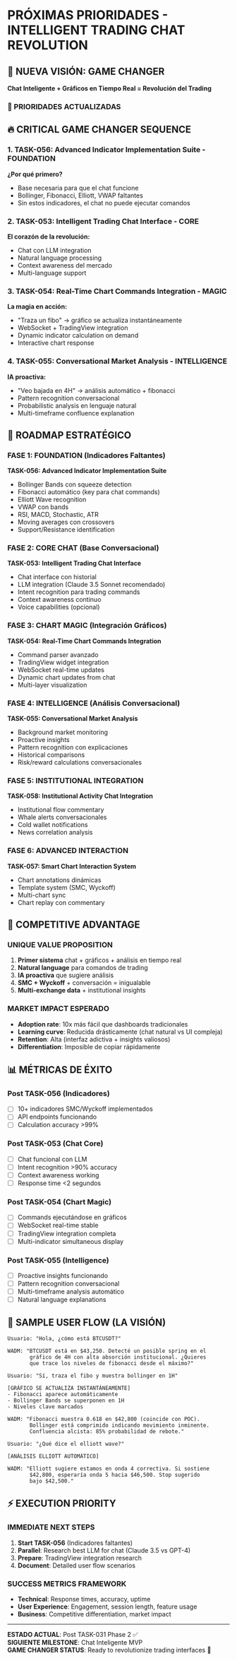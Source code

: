 # PRÓXIMAS PRIORIDADES - INTELLIGENT TRADING CHAT REVOLUTION

## 🚀 NUEVA VISIÓN: GAME CHANGER
**Chat Inteligente + Gráficos en Tiempo Real = Revolución del Trading**

### 🎯 PRIORIDADES ACTUALIZADAS

## 🔥 CRITICAL GAME CHANGER SEQUENCE

### **1. TASK-056: Advanced Indicator Implementation Suite - FOUNDATION**
**¿Por qué primero?**
- Base necesaria para que el chat funcione
- Bollinger, Fibonacci, Elliott, VWAP faltantes
- Sin estos indicadores, el chat no puede ejecutar comandos

### **2. TASK-053: Intelligent Trading Chat Interface - CORE**
**El corazón de la revolución:**
- Chat con LLM integration
- Natural language processing
- Context awareness del mercado
- Multi-language support

### **3. TASK-054: Real-Time Chart Commands Integration - MAGIC**
**La magia en acción:**
- "Traza un fibo" → gráfico se actualiza instantáneamente
- WebSocket + TradingView integration
- Dynamic indicator calculation on demand
- Interactive chart response

### **4. TASK-055: Conversational Market Analysis - INTELLIGENCE**
**IA proactiva:**
- "Veo bajada en 4H" → análisis automático + fibonacci
- Pattern recognition conversacional
- Probabilistic analysis en lenguaje natural
- Multi-timeframe confluence explanation

## 🎯 ROADMAP ESTRATÉGICO

### **FASE 1: FOUNDATION (Indicadores Faltantes)**
**TASK-056: Advanced Indicator Implementation Suite**
- Bollinger Bands con squeeze detection
- Fibonacci automático (key para chat commands)
- Elliott Wave recognition
- VWAP con bands
- RSI, MACD, Stochastic, ATR
- Moving averages con crossovers
- Support/Resistance identification

### **FASE 2: CORE CHAT (Base Conversacional)**
**TASK-053: Intelligent Trading Chat Interface**
- Chat interface con historial
- LLM integration (Claude 3.5 Sonnet recomendado)
- Intent recognition para trading commands
- Context awareness continuo
- Voice capabilities (opcional)

### **FASE 3: CHART MAGIC (Integración Gráficos)**
**TASK-054: Real-Time Chart Commands Integration**
- Command parser avanzado
- TradingView widget integration
- WebSocket real-time updates
- Dynamic chart updates from chat
- Multi-layer visualization

### **FASE 4: INTELLIGENCE (Análisis Conversacional)**
**TASK-055: Conversational Market Analysis**
- Background market monitoring
- Proactive insights
- Pattern recognition con explicaciones
- Historical comparisons
- Risk/reward calculations conversacionales

### **FASE 5: INSTITUTIONAL INTEGRATION**
**TASK-058: Institutional Activity Chat Integration**
- Institutional flow commentary
- Whale alerts conversacionales
- Cold wallet notifications
- News correlation analysis

### **FASE 6: ADVANCED INTERACTION**
**TASK-057: Smart Chart Interaction System**
- Chart annotations dinámicas
- Template system (SMC, Wyckoff)
- Multi-chart sync
- Chart replay con commentary

## 🚀 COMPETITIVE ADVANTAGE

### **UNIQUE VALUE PROPOSITION**
1. **Primer sistema** chat + gráficos + análisis en tiempo real
2. **Natural language** para comandos de trading
3. **IA proactiva** que sugiere análisis
4. **SMC + Wyckoff** + conversación = inigualable
5. **Multi-exchange data** + institutional insights

### **MARKET IMPACT ESPERADO**
- **Adoption rate**: 10x más fácil que dashboards tradicionales
- **Learning curve**: Reducida drásticamente (chat natural vs UI compleja)
- **Retention**: Alta (interfaz adictiva + insights valiosos)
- **Differentiation**: Imposible de copiar rápidamente

## 📊 MÉTRICAS DE ÉXITO

### **Post TASK-056 (Indicadores)**
- [ ] 10+ indicadores SMC/Wyckoff implementados
- [ ] API endpoints funcionando
- [ ] Calculation accuracy >99%

### **Post TASK-053 (Chat Core)**
- [ ] Chat funcional con LLM
- [ ] Intent recognition >90% accuracy
- [ ] Context awareness working
- [ ] Response time <2 segundos

### **Post TASK-054 (Chart Magic)**
- [ ] Commands ejecutándose en gráficos
- [ ] WebSocket real-time stable
- [ ] TradingView integration completa
- [ ] Multi-indicator simultaneous display

### **Post TASK-055 (Intelligence)**
- [ ] Proactive insights funcionando
- [ ] Pattern recognition conversacional
- [ ] Multi-timeframe analysis automático
- [ ] Natural language explanations

## 🎯 SAMPLE USER FLOW (LA VISIÓN)

```
Usuario: "Hola, ¿cómo está BTCUSDT?"

WADM: "BTCUSDT está en $43,250. Detecté un posible spring en el 
       gráfico de 4H con alta absorción institucional. ¿Quieres 
       que trace los niveles de fibonacci desde el máximo?"

Usuario: "Sí, traza el fibo y muestra bollinger en 1H"

[GRÁFICO SE ACTUALIZA INSTANTÁNEAMENTE]
- Fibonacci aparece automáticamente
- Bollinger Bands se superponen en 1H
- Niveles clave marcados

WADM: "Fibonacci muestra 0.618 en $42,800 (coincide con POC). 
       Bollinger está comprimido indicando movimiento inminente. 
       Confluencia alcista: 85% probabilidad de rebote."

Usuario: "¿Qué dice el elliott wave?"

[ANÁLISIS ELLIOTT AUTOMÁTICO]

WADM: "Elliott sugiere estamos en onda 4 correctiva. Si sostiene 
       $42,800, esperaría onda 5 hacia $46,500. Stop sugerido 
       bajo $42,500."
```

## ⚡ EXECUTION PRIORITY

### **IMMEDIATE NEXT STEPS**
1. **Start TASK-056** (Indicadores faltantes)
2. **Parallel**: Research best LLM for chat (Claude 3.5 vs GPT-4)
3. **Prepare**: TradingView integration research
4. **Document**: Detailed user flow scenarios

### **SUCCESS METRICS FRAMEWORK**
- **Technical**: Response times, accuracy, uptime
- **User Experience**: Engagement, session length, feature usage
- **Business**: Competitive differentiation, market impact

---
**ESTADO ACTUAL**: Post TASK-031 Phase 2 ✅  
**SIGUIENTE MILESTONE**: Chat Inteligente MVP  
**GAME CHANGER STATUS**: Ready to revolutionize trading interfaces 🚀
